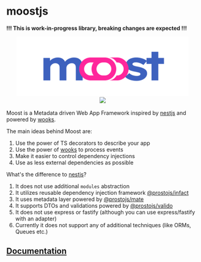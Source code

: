 # moostjs

**!!! This is work-in-progress library, breaking changes are expected !!!**

<p align="center">
<img src="moost-logo.png" width="450px"><br>
<a  href="https://github.com/moostjs/moostjs/blob/main/LICENSE">
    <img src="https://img.shields.io/badge/License-MIT-green?style=for-the-badge" />
</a>
</p>

Moost is a Metadata driven Web App Framework inspired by [nestjs](https://nestjs.com/) and powered by [wooks](https://github.com/wooksjs/wooksjs).

The main ideas behind Moost are:

1. Use the power of TS decorators to describe your app
2. Use the power of [wooks](https://github.com/wooksjs/wooksjs) to process events
3. Make it easier to control dependency injections
4. Use as less external dependencies as possible

What's the difference to [nestjs](https://nestjs.com/)?

1. It does not use additional `modules` abstraction
2. It utilizes reusable dependency injection framework [@prostojs/infact](https://github.com/prostojs/infact)
3. It uses metadata layer powered by [@prostojs/mate](https://github.com/prostojs/mate)
4. It supports DTOs and validations powered by [@prostojs/valido](https://github.com/prostojs/valido)
5. It does not use express or fastify (although you can use express/fastify with an adapter)
6. Currently it does not support any of additional techniques (like ORMs, Queues etc.)

## [Documentation](https://github.com/moostjs/moostjs/tree/main/packages/moost)
